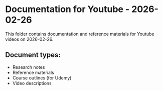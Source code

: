 # Documentation for Youtube - 2026-02-26

This folder contains documentation and reference materials for Youtube videos on 2026-02-26.

## Document types:
- Research notes
- Reference materials
- Course outlines (for Udemy)
- Video descriptions
